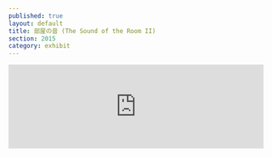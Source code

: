 ```yaml
---
published: true
layout: default
title: 部屋の音 (The Sound of the Room II)
section: 2015
category: exhibit
---
```


<iframe width="100%" height="166" scrolling="no" frameborder="no" src="https://w.soundcloud.com/player/?url=https%3A//api.soundcloud.com/tracks/212304983&amp;color=000000&amp;auto_play=false&amp;hide_related=false&amp;show_comments=false&amp;show_user=false&amp;show_reposts=false"></iframe>
